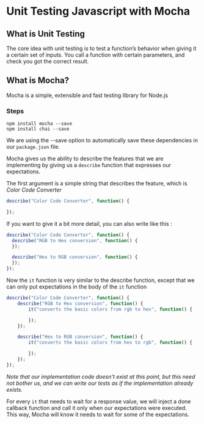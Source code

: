 # Unit Testing Javascript with Mocha

## What is Unit Testing
The core idea with unit testing is to test a function’s behavior when giving it a certain set of inputs. You call a function with certain parameters, and check you got the correct result.

## What is Mocha?
Mocha is a simple, extensible and fast testing library for Node.js

### Steps

```
npm install mocha --save
npm install chai --save
```
We are using the --save option to automatically save these dependencies in our ```package.json``` file.


Mocha gives us the ability to describe the features that we are implementing by giving us a ```describe``` function that expresses our expectations. 

The first argument is a simple string that describes the feature, which is *Color Code Converter*

```javascript
describe("Color Code Converter", function() {

});
```
If you want to give it a bit more detail, you can also write like this :

```javascript
describe("Color Code Converter", function() {
  describe("RGB to Hex conversion", function() {
  });

  describe("Hex to RGB conversion", function() {
  });
});
```

Now the ```it``` function is very similar to the describe function, except that we can only put expectations in the body of the ```it``` function

```javascript
describe("Color Code Converter", function() {
    describe("RGB to Hex conversion", function() {
        it("converts the basic colors from rgb to hex", function() {

        });
    });

    describe("Hex to RGB conversion", function() {
        it("converts the basic colors from hex to rgb", function() {

        });
    });
});
```

*Note that our implementation code doesn't exist at this point, but this need not bother us, and we can write our tests as if the implementation already exists.*

For every ```it``` that needs to wait for a response value, we will inject a done callback function and call it only when our expectations were executed. This way, Mocha will know it needs to wait for some of the expectations.
